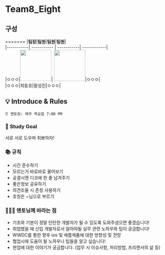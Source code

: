 # Team8_Eight

## 구성
=======
|**팀장**|**팀원**|**팀원**|**팀원**|  
|-----------| ----------- | -----------| ------------|  
|ㅇㅇㅇ|[<img src="https://user-images.githubusercontent.com/96968834/212670363-ae5dbf8f-dc1a-41b2-a08e-21a6f5f345b1.jpg" width="100">](./Members/Dongho.md)| [<img src="https://avatars.githubusercontent.com/u/120264964?v=4" width="100">](./Members/sungjin.md)|ㅇㅇㅇ|  
|ㅇㅇㅇ|최동호|황성진|ㅇㅇㅇ|

## 💡 Introduce & Rules
```
⏰ 멘토링: 매주 목요일 7:00 PM
```
### 🎯 **Study Goal** 
서로 서로 도우며 취뽀하자!

### 📚 **규칙**
- 시간 준수하기
- 모르는거 바로바로 물어보기
- 공결시엔 디코에 한 줄 남겨주기
- 좋은정보 공유하기
- 의견조율 시 존칭 사용하기
- 호칭은 ~님으로 부르기

### 🙋🏻‍♂️ **멘토님께 바라는 점**

- 기초와 기본이 정말 탄탄한 개발자가 될 수 있도록 도와주셨으면 좋겠습니다!
- 취업했을 때 신입 개발자로서 알아야될 실무 관련 노하우와 팁이 궁금합니다!
- WWDC를 통한 향후 ios 및 애플제품에 대한 방향성 및 전망
- 협업시에 도움이 될 노하우나 팁들을 알고 싶습니다!
- 현업에 대한 이야기가 궁금합니다. (업무 시 이슈사항, 처리방법, 프리랜서의 삶 등)
